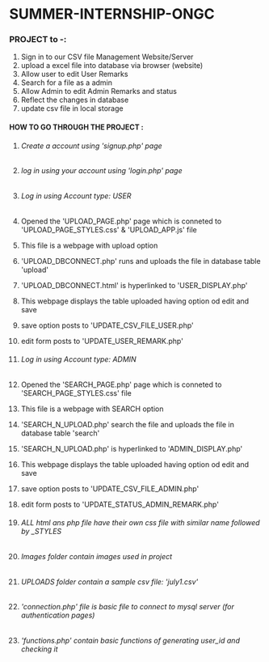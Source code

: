 
# SUMMER-INTERNSHIP-ONGC

### PROJECT to -:

1. Sign in to our CSV file Management Website/Server
2. upload a excel file into database via browser (website)
3. Allow user to  edit User Remarks
4. Search for a file as a admin
5. Allow Admin to edit Admin Remarks and status
6. Reflect the changes in database
7. update csv file in local storage

#### HOW TO GO THROUGH THE PROJECT :

1. ###### Create a account using 'signup.php' page
2. ###### log in using your account using 'login.php' page
3. ###### Log in using Account type: USER
  1. Opened the 'UPLOAD_PAGE.php' page which is conneted to 'UPLOAD_PAGE_STYLES.css' & 'UPLOAD_APP.js' file
  2. This file is a webpage with upload option
  3. 'UPLOAD_DBCONNECT.php' runs and uploads the file in database table 'upload'
  4. 'UPLOAD_DBCONNECT.html' is hyperlinked to 'USER_DISPLAY.php'
  5. This webpage displays the table uploaded having option od edit and save
  6. save option posts to 'UPDATE_CSV_FILE_USER.php'
  7. edit form posts to 'UPDATE_USER_REMARK.php'

4. ###### Log in using Account type: ADMIN
  1. Opened the 'SEARCH_PAGE.php' page which is conneted to 'SEARCH_PAGE_STYLES.css' file
  2. This file is a webpage with SEARCH option
  3. 'SEARCH_N_UPLOAD.php' search the file and uploads the file in database table 'search'
  4. 'SEARCH_N_UPLOAD.php' is hyperlinked to 'ADMIN_DISPLAY.php'
  5. This webpage displays the table uploaded having option od edit and save
  6. save option posts to 'UPDATE_CSV_FILE_ADMIN.php'
  7. edit form posts to 'UPDATE_STATUS_ADMIN_REMARK.php'

5. ###### ALL html ans php file have their own css file with similar name followed by _STYLES
6. ###### Images folder contain images used in project
7. ###### UPLOADS folder contain a sample csv file: 'july1.csv'
8. ###### 'connection.php' file is basic file to connect to mysql server (for authentication pages)
9. ###### 'functions.php' contain basic functions of generating user_id and checking it
